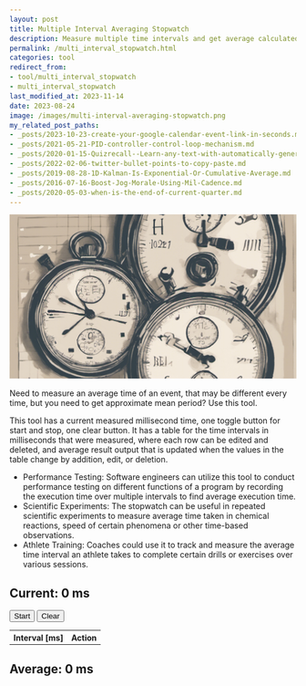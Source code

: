 ```yaml
---
layout: post
title: Multiple Interval Averaging Stopwatch
description: Measure multiple time intervals and get average calculated and copy data from a table.
permalink: /multi_interval_stopwatch.html
categories: tool
redirect_from:
- tool/multi_interval_stopwatch
- multi_interval_stopwatch
last_modified_at: 2023-11-14
date: 2023-08-24
image: /images/multi-interval-averaging-stopwatch.png
my_related_post_paths:
- _posts/2023-10-23-create-your-google-calendar-event-link-in-seconds.md
- _posts/2021-05-21-PID-controller-control-loop-mechanism.md
- _posts/2020-01-15-Quizrecall--Learn-any-text-with-automatically-generated-quiz.md
- _posts/2022-02-06-twitter-bullet-points-to-copy-paste.md
- _posts/2019-08-28-1D-Kalman-Is-Exponential-Or-Cumulative-Average.md
- _posts/2016-07-16-Boost-Jog-Morale-Using-Mil-Cadence.md
- _posts/2020-05-03-when-is-the-end-of-current-quarter.md
---
```



![Multiple Interval Averaging Stopwatch](/images/multi-interval-averaging-stopwatch.png)

<!--
# Averaging Stopwatch

Measure multiple time intervals and get average calculated and copy data from a table.

Write HTML with inlined JS script for stop watch file.
It has a current measured millisecond time, one toggle button for start and stop, one clear button.
It has a table for the time intervals in milliseconds that were measured, where each row can be edited and deleted, and average result output that is updated when the values in the table change by addition, edit, or deletion.
-->


<p>
Need to measure an average time of an event, that may be different every time, but you need to get approximate mean period? Use this tool.
</p>
<p>
This tool has a current measured millisecond time, one toggle button for start and stop, one clear button.
It has a table for the time intervals in milliseconds that were measured, where each row can be edited and deleted, and average result output that is updated when the values in the table change by addition, edit, or deletion.
</p>

<p>
<ul>
  <li>
Performance Testing: Software engineers can utilize this tool to conduct performance testing on different functions of a program by recording the execution time over multiple intervals to find average execution time.
</li>
<li>
Scientific Experiments: The stopwatch can be useful in repeated scientific experiments to measure average time taken in chemical reactions, speed of certain phenomena or other time-based observations.
</li>
<li>
Athlete Training: Coaches could use it to track and measure the average time interval an athlete takes to complete certain drills or exercises over various sessions.
</li>
</ul>
</p>


<h2>
  Current:
  <span id="time">0</span>
  ms
</h2>
<button id="start" onclick="toggleStopwatch()">Start</button>
<button id="clear" onclick="clearStopwatch()">Clear</button>

<table id="timeList">
  <tr>
    <th>Interval [ms]</th>
    <th>Action</th>
  </tr>
</table>

<h2>Average:
  <span id="average">0</span>
  ms
</h2>

<script type="text/javascript">
	let running = false;
	let startTime;
	let timeList = [];
	updateStopwatch();

	function toggleStopwatch() {
		running = !running;

		if (running) {
			document.getElementById('start').innerText = 'Stop';
			startTime = Date.now();
		} else {
			document.getElementById('start').innerText = 'Start';
			let interval = Date.now() - startTime;
            document.getElementById('time').innerText = interval;
			timeList.push(interval);
			addInterval(interval);
			calculateAverage();
		}
	}

	function clearStopwatch() {
		document.getElementById('time').innerText = '0';
		document.getElementById('timeList').innerHTML = '<tr><th>Interval</th><th>Action</th></tr>';
		timeList = [];
		calculateAverage();
	}

	function updateStopwatch() {
		if (running) {
			document.getElementById('time').innerText = Date.now() - startTime;
		}

		setTimeout(updateStopwatch, 10);
	}

    function addInterval(time) {
        let table = document.getElementById('timeList');
        let index = timeList.length - 1; // Get the current index of the new time interval.
        let row = table.insertRow(-1);
        let cell1 = row.insertCell(0);
        let cell2 = row.insertCell(1);
        cell1.innerHTML = `<input type="number" data-interval-index="${index}" value="${time}" onchange="updateInterval(this)" />`;
        cell2.innerHTML = `<button onclick="deleteInterval(this)">Delete</button>`;
    }
    
    function deleteInterval(button) {
        let input = button.closest('tr').querySelector('input[type=number]');
        let index = input.getAttribute('data-interval-index'); // Get the current index from data attribute.
        timeList.splice(index, 1); // Remove from timeList using the correct index.
        button.closest('tr').remove(); // Remove the row from the table.
        recalculateIndices(); // Recalculate indices for all remaining inputs.
        calculateAverage();
    }
    
    function updateInterval(input) {
        let index = input.getAttribute('data-interval-index'); // Get the current index from data attribute.
        timeList[index] = parseInt(input.value) || 0; // Update the timeList at the correct index.
        calculateAverage();
    }
    
    function recalculateIndices() {
        let inputs = document.querySelectorAll('#timeList input[type=number]');
        inputs.forEach((input, index) => {
            input.setAttribute('data-interval-index', index); // Reset the index in the data attribute.
            timeList[index] = parseInt(input.value) || 0; // Update the timeList in case the input values have changed.
        });
    }

	function updateInterval(input, index) {
		timeList[index] = parseInt(input.value);
		calculateAverage();
	}

	function calculateAverage() {
		let sum = timeList.reduce((a, b) => a + b, 0);
		document.getElementById('average').innerText = timeList.length ? sum / timeList.length : '0';
	}
</script>
